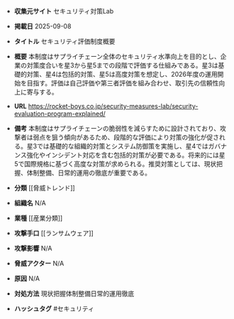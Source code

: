 - **収集元サイト**
セキュリティ対策Lab

- **掲載日**
2025-09-08

- **タイトル**
セキュリティ評価制度概要

- **概要**
本制度はサプライチェーン全体のセキュリティ水準向上を目的とし、企業の対策度合いを星3から星5までの段階で評価する仕組みである。星3は基礎的対策、星4は包括的対策、星5は高度対策を想定し、2026年度の運用開始を目指す。評価は自己評価や第三者評価を組み合わせ、取引先の信頼性向上に寄与する。

- **URL**
https://rocket-boys.co.jp/security-measures-lab/security-evaluation-program-explained/

- **備考**
本制度はサプライチェーンの脆弱性を減らすために設計されており、攻撃者は弱点を狙う傾向があるため、段階的な評価により対策の強化が促される。星3では基礎的な組織的対策とシステム防御策を実施し、星4ではガバナンス強化やインシデント対応を含む包括的対策が必要である。将来的には星5で国際規格に基づく高度な対策が求められる。推奨対策としては、現状把握、体制整備、日常的運用の徹底が重要である。

- **分類**
[[脅威トレンド]]

- **組織名**
N/A

- **業種**
[[産業分類]]

- **攻撃手口**
[[ランサムウェア]]

- **攻撃影響**
N/A

- **脅威アクター**
N/A

- **原因**
N/A

- **対処方法**
現状把握体制整備日常的運用徹底

- **ハッシュタグ**
#セキュリティ
